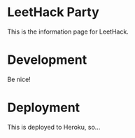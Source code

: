 # LeetHack Party

This is the information page for LeetHack.

# Development

Be nice!

# Deployment

This is deployed to Heroku, so...
